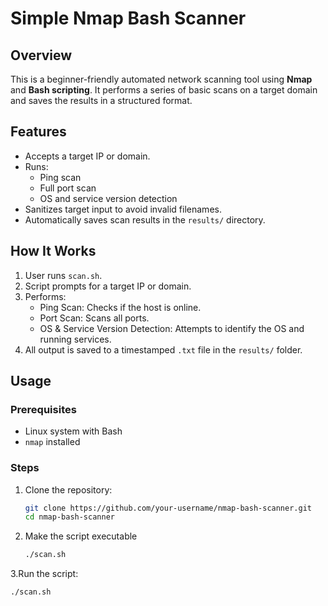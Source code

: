 # Simple Nmap Bash Scanner

## Overview
This is a beginner-friendly automated network scanning tool using **Nmap** and **Bash scripting**. It performs a series of basic scans on a target domain and saves the results in a structured format.

## Features
- Accepts a target IP or domain.
- Runs:
  - Ping scan
  - Full port scan
  - OS and service version detection
- Sanitizes target input to avoid invalid filenames.
- Automatically saves scan results in the `results/` directory.

## How It Works
1. User runs `scan.sh`.
2. Script prompts for a target IP or domain.
3. Performs:
   - Ping Scan: Checks if the host is online.
   - Port Scan: Scans all ports.
   - OS & Service Version Detection: Attempts to identify the OS and running services.
4. All output is saved to a timestamped `.txt` file in the `results/` folder.

## Usage

### Prerequisites
- Linux system with Bash
- `nmap` installed

### Steps
1. Clone the repository:
   ```bash
   git clone https://github.com/your-username/nmap-bash-scanner.git
   cd nmap-bash-scanner
2. Make the script executable
   ```bash
   ./scan.sh
3.Run the script:
```bash
./scan.sh

